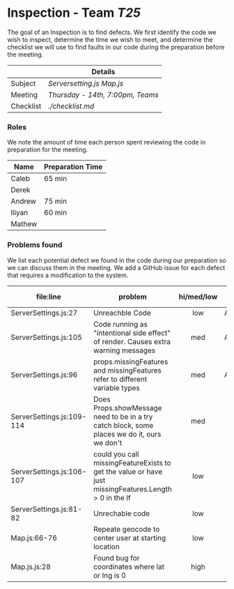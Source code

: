 # Inspection - Team *T25* 

The goal of an Inspection is to find defects.
We first identify the code we wish to inspect, determine the time we wish to meet, and determine the checklist we will use to find faults in our code during the preparation before the meeting.

|  | Details |
| ----- | ----- |
| Subject | *Serversetting.js* *Map.js* |
| Meeting | *Thursday - 14th, 7:00pm, Teams* |
| Checklist | *./checklist.md* |

### Roles

We note the amount of time each person spent reviewing the code in preparation for the meeting.

| Name | Preparation Time |
| ---- | ---- |
| Caleb  |  65 min   |
| Derek  |     |
| Andrew |  75 min |
| Iliyan |   60 min  |
| Mathew |     |


### Problems found

We list each potential defect we found in the code during our preparation so we can discuss them in the meeting.
We add a GitHub issue for each defect that requires a modification to the system.

| file:line | problem | hi/med/low | who found | github#  |
| --- | --- | :---: | :---: | --- |
| ServerSettings.js:27 | Unreachble Code | low | Andrew | |
| ServerSettings.js:105 | Code running as "intentional side effect" of render. Causes extra warning messages | med | Andrew | |
| ServerSettings.js:96 | props.missingFeatures and missingFeatures refer to different variable types| med | Andrew | |
| ServerSettings.js:109-114 | Does Props.showMessage need to be in a try catch block, some places we do it, ours we don't| med | Caleb ||
| ServerSettings.js:106-107 | could you call missingFeatureExists to get the value or have just missingFeatures.Length > 0 in the If| low | Caleb ||
| ServerSettings.js:81-82 | Unrechable code| low | Iliyan ||
| Map.js:66-76 | Repeate geocode to center user at starting location| low | Iliyan ||
| Map.js.js:28 | Found bug for coordinates where lat or lng is 0 | high | Iliyan ||
